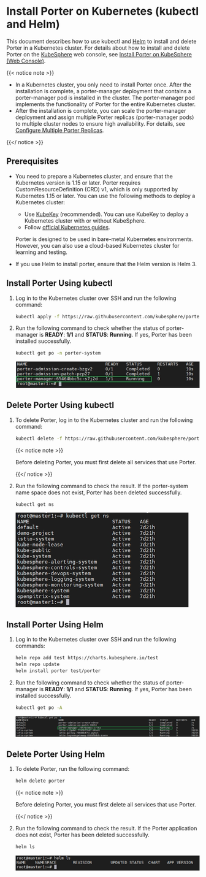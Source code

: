 # Install Porter on Kubernetes (kubectl and Helm)

This document describes how to use kubectl and [Helm](https://helm.sh/) to install and delete Porter in a Kubernetes cluster. For details about how to install and delete Porter on the [KubeSphere](https://kubesphere.io/docs/installing-on-linux/introduction/multioverview/#step-3-create-a-cluster) web console, see [Install Porter on KubeSphere (Web Console)](./install-porter-on-kubesphere.md).

{{< notice note >}}

* In a Kubernetes cluster, you only need to install Porter once. After the installation is complete, a porter-manager deployment that contains a porter-manager pod is installed in the cluster. The porter-manager pod implements the functionality of Porter for the entire Kubernetes cluster.
* After the installation is complete, you can scale the porter-manager deployment and assign multiple Porter replicas (porter-manager pods) to multiple cluster nodes to ensure high availability. For details, see [Configure Multiple Porter Replicas](./configure-multiple-porter-replicas.md).

{{</ notice >}}

## Prerequisites

* You need to prepare a Kubernetes cluster, and ensure that the Kubernetes version is 1.15 or later. Porter requires CustomResourceDefinition (CRD) v1, which is only supported by Kubernetes 1.15 or later. You can use the following methods to deploy a Kubernetes cluster:

  * Use [KubeKey](https://kubesphere.io/docs/installing-on-linux/) (recommended). You can use KubeKey to deploy a Kubernetes cluster with or without KubeSphere.
  * Follow [official Kubernetes guides](https://kubernetes.io/docs/home/).

  Porter is designed to be used in bare-metal Kubernetes environments. However, you can also use a cloud-based Kubernetes cluster for learning and testing.

* If you use Helm to install porter, ensure that the Helm version is Helm 3.

## Install Porter Using kubectl

1. Log in to the Kubernetes cluster over SSH and run the following command:

   ```bash
   kubectl apply -f https://raw.githubusercontent.com/kubesphere/porter/master/deploy/porter.yaml
   ```
   
2. Run the following command to check whether the status of porter-manager is **READY**: **1/1** and **STATUS**: **Running**. If yes, Porter has been installed successfully.

   ```bash
   kubectl get po -n porter-system
   ```

   ![verify-porter-kubectl](./img/install-porter-on-kubernetes/verify-porter-kubectl.jpg)

## Delete Porter Using kubectl

1. To delete Porter, log in to the Kubernetes cluster and run the following command:

   ```bash
   kubectl delete -f https://raw.githubusercontent.com/kubesphere/porter/master/deploy/porter.yaml
   ```

   {{< notice note >}}

   Before deleting Porter, you must first delete all services that use Porter.

   {{</ notice >}}

2. Run the following command to check the result. If the porter-system name space does not exist, Porter has been deleted successfully.

   ```bash
   kubectl get ns
   ```
   
   ![verify-porter-deletion-kubectl](./img/install-porter-on-kubernetes/verify-porter-deletion-kubectl.jpg)

## Install Porter Using Helm

1. Log in to the Kubernetes cluster over SSH and run the following commands:

   ```bash 
   helm repo add test https://charts.kubesphere.io/test
   helm repo update
   helm install porter test/porter
   ```

2. Run the following command to check whether the status of porter-manager is **READY**: **1/1** and **STATUS**: **Running**. If yes, Porter has been installed successfully.

   ```bash
   kubectl get po -A
   ```

   ![verify-porter-helm](./img/install-porter-on-kubernetes/verify-porter-helm.jpg)

## Delete Porter Using Helm

1. To delete Porter, run the following command:

   ```bash
   helm delete porter
   ```

   {{< notice note >}}

   Before deleting Porter, you must first delete all services that use Porter.

   {{</ notice >}}

2. Run the following command to check the result. If the Porter application does not exist, Porter has been deleted successfully.

   ```bash
   helm ls
   ```

   ![verify-porter-deletion-helm](./img/install-porter-on-kubernetes/verify-porter-deletion-helm.jpg)
